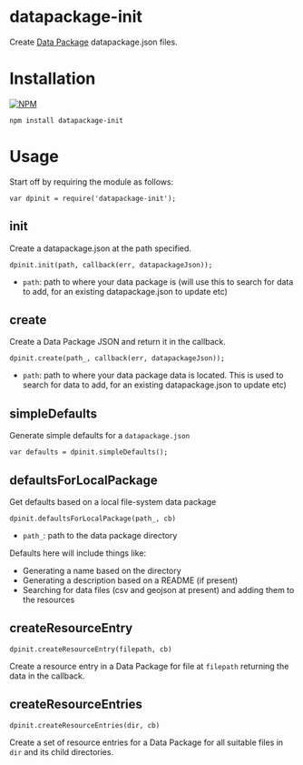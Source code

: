 datapackage-init
================

Create [Data Package][] datapackage.json files.

[Data Package]: http://frictionlessdata.io/guides/data-package/

# Installation

[![NPM](https://nodei.co/npm/datapackage-init.png)](https://nodei.co/npm/datapackage-init/)

```
npm install datapackage-init
```

# Usage

Start off by requiring the module as follows:

```
var dpinit = require('datapackage-init');
```

## init

Create a datapackage.json at the path specified.

```
dpinit.init(path, callback(err, datapackageJson));
```

* `path`: path to where your data package is (will use this to search
  for data to add, for an existing datapackage.json to update etc)

## create

Create a Data Package JSON and return it in the callback.

```
dpinit.create(path_, callback(err, datapackageJson));
```

* `path`: path to where your data package data is located. This is used to
  search for data to add, for an existing datapackage.json to update etc)


## simpleDefaults

Generate simple defaults for a `datapackage.json`

```
var defaults = dpinit.simpleDefaults();
```

## defaultsForLocalPackage

Get defaults based on a local file-system data package

```
dpinit.defaultsForLocalPackage(path_, cb)
```

* `path_`: path to the data package directory

Defaults here will include things like:

- Generating a name based on the directory
- Generating a description based on a README (if present)
- Searching for data files (csv and geojson at present) and adding them to the
  resources

## createResourceEntry

```
dpinit.createResourceEntry(filepath, cb)
```

Create a resource entry in a Data Package for file at `filepath` returning the
data in the callback.

## createResourceEntries

```
dpinit.createResourceEntries(dir, cb)
```

Create a set of resource entries for a Data Package for all suitable files in
`dir` and its child directories.

